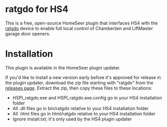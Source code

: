 # ratgdo for HS4

This is a free, open-source HomeSeer plugin that interfaces HS4 with the [ratgdo](https://paulwieland.github.io/ratgdo/)
device to enable full local control of Chamberlain and LiftMaster garage door openers.

# Installation

This plugin is available in the HomeSeer plugin updater.

If you'd like to install a new version early before it's approved for release in the plugin updater,
download the zip file starting with "ratgdo" from the [releases page](https://github.com/DoctorMcKay/HSPI_ratgdo/releases).
Extract the zip, then copy these files to these locations:

- HSPI_ratgdo.exe and HSPI_ratgdo.exe.config go in your HS4 installation folder
- All .dll files go in bin/ratgdo relative to your HS4 installation folder
- All .html files go in html/ratgdo relative to your HS4 installation folder
- Ignore install.txt; it's only used by the HS4 plugin updater
